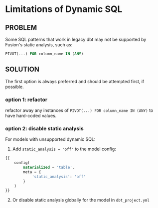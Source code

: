 # Limitations of Dynamic SQL

## PROBLEM

Some SQL patterns that work in legacy dbt may not be supported by Fusion's static analysis, such as:
```sql
PIVOT(...) FOR column_name IN (ANY)
```

## SOLUTION

The first option is always preferred and should be attempted first, if possible. 

### option 1: refactor

refactor away any instances of `PIVOT(...) FOR column_name IN (ANY)` to have hard-coded values.

### option 2: disable static analysis

For models with unsupported dynamic SQL:
1. Add `static_analysis = 'off'` to the model config:
```sql
{{
    config(
        materialized = 'table',
        meta = {
            'static_analysis': 'off'
        }
    )
}}
```

2. Or disable static analysis globally for the model in `dbt_project.yml`